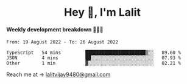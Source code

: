 <h1 align="center">Hey 👋, I'm Lalit</h1>

#### Weekly development breakdown 👨🏻‍💻
<!--START_SECTION:waka-->

```text
From: 19 August 2022 - To: 26 August 2022

TypeScript   54 mins         ██████████████████████▒░░   89.60 %
JSON         4 mins          ██░░░░░░░░░░░░░░░░░░░░░░░   07.93 %
Other        1 min           ▓░░░░░░░░░░░░░░░░░░░░░░░░   02.21 %
```

<!--END_SECTION:waka-->

Reach me at → lalitvijay9480@gmail.com
